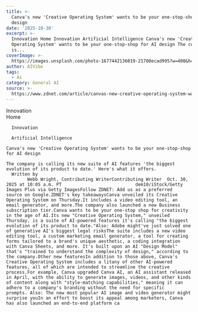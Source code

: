 ```yaml
---
title: >-
  Canva's new 'Creative Operating System' wants to be your one-stop-shop for AI
  design
date: '2025-10-30'
excerpt: >-
  Innovation Home Innovation Artificial Intelligence Canva's new 'Creative
  Operating System' wants to be your one-stop-shop for AI design The company
  is...
coverImage: >-
  https://images.unsplash.com/photo-1677442136019-21780ecad995?w=400&h=200&fit=crop&auto=format
author: AIVibe
tags:
  - Ai
category: General AI
source: >-
  https://www.zdnet.com/article/canvas-new-creative-operating-system-wants-to-be-your-one-stop-shop-for-ai-design/
---
```

Innovation      
      Home
    
      Innovation
    
      Artificial Intelligence
       
    Canva's new 'Creative Operating System' wants to be your one-stop-shop for AI design
     
    The company is calling its new suite of AI features 'the biggest evolution of its product to date.' Here's what it offers.
      Written by 
            Webb Wright, Contributing WriterContributing Writer  Oct. 30, 2025 at 10:05 a.m. PT                            dem10/iStock/Getty Images Plus via Getty ImagesFollow ZDNET: Add us as a preferred source on Google.ZDNET's key takeawaysCanva unveiled its Creative Operating System on Thursday.It includes a video editing tool, an email generator, and more.The company also launched a new Business subscription tier.Canva wants to be your one-stop shop for creativity in the age of AI.Its new "Creative Operating System," unveiled Thursday, is a suite of AI-powered features it's calling "the biggest evolution of its product to date."Also: Adobe might've just solved one of generative AI's biggest legal risksThe suite includes a new video editing tool, a custom marketing email generator, a tool for creating forms tailored to a brand's unique aesthetic, a coding integration with Canva Sheets, and more. It's built upon an AI "Design Model" that's "trained to understand the complexity of design," according to the company.Other new featuresIn addition to those above, Canva's Creative Operating System includes a litany of other AI-powered features, all of which are intended to streamline the creative process.For example, Canva upgraded Canva AI, an AI assistant released in April, with the ability to generate images, videos, and other kinds of content along with "style-matching capabilities," meaning it can adhere to a company's branding without the need for specific prompts. Also: The new most popular AI image and video generator might surprise youIn an effort to boost its appeal among marketers, Canva has also launched an end-to-end platform ca
